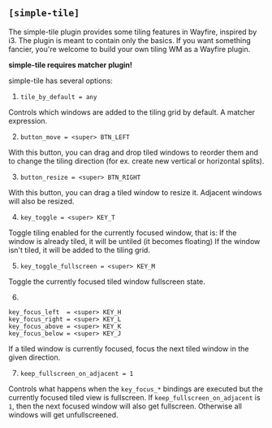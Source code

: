 ## `[simple-tile]`

The simple-tile plugin provides some tiling features in Wayfire, inspired by i3. The plugin is meant to contain only the basics. If you want something fancier, you're welcome to build your own tiling WM as a Wayfire plugin.

**simple-tile requires matcher plugin!**

simple-tile has several options:

1. `tile_by_default = any`

Controls which windows are added to the tiling grid by default. A matcher expression.

2. `button_move = <super> BTN_LEFT`

With this button, you can drag and drop tiled windows to reorder them and to change the tiling direction (for ex. create new vertical or horizontal splits).

3. `button_resize = <super> BTN_RIGHT`

With this button, you can drag a tiled window to resize it. Adjacent windows will also be resized.

4. `key_toggle = <super> KEY_T`

Toggle tiling enabled for the currently focused window, that is:
If the window is already tiled, it will be untiled (it becomes floating)
If the window isn't tiled, it will be added to the tiling grid.

5. `key_toggle_fullscreen = <super> KEY_M`

Toggle the currently focused tiled window fullscreen state.

6.
```
key_focus_left  = <super> KEY_H
key_focus_right = <super> KEY_L
key_focus_above = <super> KEY_K
key_focus_below = <super> KEY_J
```
If a tiled window is currently focused, focus the next tiled window in the given direction.

7. `keep_fullscreen_on_adjacent = 1`

Controls what happens when the `key_focus_*` bindings are executed but the currently focused tiled view is fullscreen. If `keep_fullscreen_on_adjacent` is `1`, then the next focused window will also get fullscreen. Otherwise all windows will get unfullscreened.
